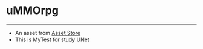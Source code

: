 # uMMOrpg

---
- An asset from [Asset Store](https://www.assetstore.unity3d.com/cn/#!/content/51212)
- This is MyTest for study UNet
